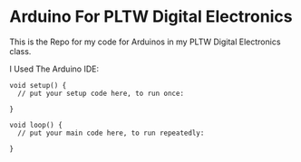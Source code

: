 # Arduino For PLTW Digital Electronics

This is the Repo for my code for Arduinos in my PLTW Digital Electronics class.

I Used The Arduino IDE:

```
void setup() {
  // put your setup code here, to run once:

}

void loop() {
  // put your main code here, to run repeatedly:

}
```
